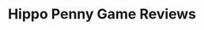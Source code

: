 ---
title: Hippo Penny Game Reviews
layout: scoredetail
permalink: /meta-score/diablo
header:
  teaser: /assets/images/diablo.jpg
  video:
    id: mtM0WpHEjWU
    provider: youtube
---